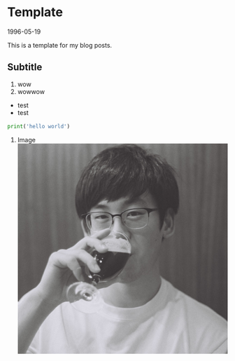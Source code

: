 # Template
1996-05-19

This is a template for my blog posts.

## Subtitle
1. wow
2. wowwow
- test
- test

```python
print('hello world')
```

1. Image
![me](items/yasuhito_pic.jpeg "me")